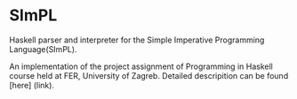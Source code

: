 # SImPL

Haskell parser and interpreter for the Simple Imperative Programming
Language(SImPL).

An implementation of the project assignment of Programming in Haskell course
held at FER, University of Zagreb. Detailed descripition can be found [here]
(link). 
